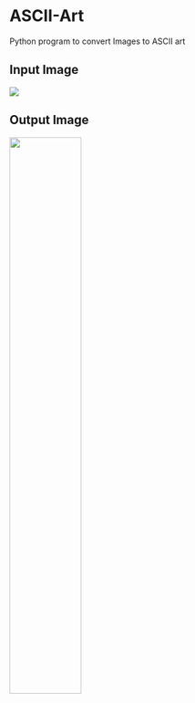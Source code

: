 # ASCII-Art
Python program to convert Images to ASCII art





## Input Image
<img src="https://raw.githubusercontent.com/akashraj97/ASCII-Art/master/dog.png">


## Output Image

<img src="https://raw.githubusercontent.com/akashraj97/ASCII-Art/master/ascii_art.jpeg" width="50%" height="50%">
